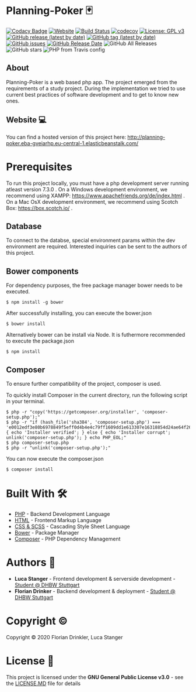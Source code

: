 # Planning-Poker :black_joker:

[![Codacy Badge](https://api.codacy.com/project/badge/Grade/593c2cb72b1540b491176debcae6f180)](https://www.codacy.com/manual/Drinkler/Planning-Poker?utm_source=github.com&amp;utm_medium=referral&amp;utm_content=Drinkler/Planning-Poker&amp;utm_campaign=Badge_Grade)
[![Website](https://img.shields.io/website?down_color=lightgrey&down_message=offline&up_color=green&up_message=online&url=http%3A%2F%2Fplanning-poker.eba-gveiarhp.eu-central-1.elasticbeanstalk.com%2F)](http://planning-poker.eba-gveiarhp.eu-central-1.elasticbeanstalk.com/)
[![Build Status](https://travis-ci.com/Drinkler/Planning-Poker.svg?branch=master)](https://travis-ci.com/Drinkler/Planning-Poker)
[![codecov](https://codecov.io/gh/Drinkler/Planning-Poker/branch/master/graph/badge.svg)](https://codecov.io/gh/Drinkler/Planning-Poker)
[![License: GPL v3](https://img.shields.io/badge/License-GPLv3-blue.svg)](https://www.gnu.org/licenses/gpl-3.0)
[![GitHub release (latest by date)](https://img.shields.io/github/v/release/drinkler/Planning-Poker)](https://github.com/Drinkler/Planning-Poker/releases/latest)
[![GitHub tag (latest by date)](https://img.shields.io/github/v/tag/drinkler/Planning-Poker)](https://github.com/Drinkler/Planning-Poker/tree/v1.0.0)
[![GitHub issues](https://img.shields.io/github/issues/drinkler/Planning-Poker)](https://github.com/Drinkler/Planning-Poker/issues)
[![GitHub Release Date](https://img.shields.io/github/release-date/drinkler/Planning-Poker)](https://github.com/Drinkler/Planning-Poker/releases)
![GitHub All Releases](https://img.shields.io/github/downloads/drinkler/Planning-Poker/total)
![GitHub stars](https://img.shields.io/github/stars/drinkler/Planning-Poker?style=social)
![PHP from Travis config](https://img.shields.io/travis/php-v/drinkler/Planning-Poker/master)

## About
Planning-Poker is a web based php app. The project emerged from the requirements of a study project. During the implementation we tried to use current best practices of software development and to get to know new ones.

## Website :computer:
You can find a hosted version of this project here: http://planning-poker.eba-gveiarhp.eu-central-1.elasticbeanstalk.com/

# Prerequisites
To run this project locally, you must have a php development server running atleast version 7.3.0 .
On a Windows development environment, we recommend using XAMPP: https://www.apachefriends.org/de/index.html .
On a Mac OsX development environment, we recommend using Scotch Box: https://box.scotch.io/ .

## Database 
To connect to the databse, special environment params within the dev environment are required. Interested inquiries can be sent to the authors of this project.

## Bower components 
For dependency purposes, the free package manager bower needs to be executed.

```
$ npm install -g bower
```

After successfully installing, you can execute the bower.json
```
$ bower install
```

Alternatively bower can be install via Node. It is futhermore recommended to execute the package.json 
```
$ npm install
```

## Composer
To ensure further compatibility of the project, composer is used. 

To quickly install Composer in the current directory, run the following script in your terminal.
```
$ php -r "copy('https://getcomposer.org/installer', 'composer-setup.php');"
$ php -r "if (hash_file('sha384', 'composer-setup.php') === 'e0012edf3e80b6978849f5eff0d4b4e4c79ff1609dd1e613307e16318854d24ae64f26d17af3ef0bf7cfb710ca74755a') { echo 'Installer verified'; } else { echo 'Installer corrupt'; unlink('composer-setup.php'); } echo PHP_EOL;"
$ php composer-setup.php
$ php -r "unlink('composer-setup.php');"
```

You can now execute the composer.json
```
$ composer install
```

# Built With :hammer_and_wrench:
* [PHP](https://www.php.net/) - Backend Development Language
* [HTML](https://wiki.selfhtml.org/wiki/HTML) - Frontend Markup Language
* [CSS & SCSS](https://wiki.selfhtml.org/wiki/CSS) - Cascading Style Sheet Language
* [Bower](https://bower.io/) - Package Manager
* [Composer](https://getcomposer.org/) - PHP Dependency Management

# Authors :busts_in_silhouette:
* **Luca Stanger** - Frontend development & serverside development - [Student @ DHBW Stuttgart](https://www.dhbw-stuttgart.de/home/)
* **Florian Drinker** - Backend development & deployment - [Student @ DHBW Stuttgart](https://www.dhbw-stuttgart.de/home/)

# Copyright :copyright:
Copyright :copyright: 2020 Florian Drinkler, Luca Stanger

# License :page_facing_up:
This project is licensed under the **GNU General Public License v3.0** - see the [LICENSE.MD](https://github.com/Drinkler/Planning-Poker/blob/master/LICENSE) file for details

